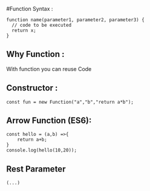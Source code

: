 #Function Syntax :
```
function name(parameter1, parameter2, parameter3) {
  // code to be executed
  return x;
}
```


## Why Function :
With function you can reuse Code


## Constructor :
```
const fun = new Function("a","b","return a*b");
```

## Arrow Function (ES6):
```
const hello = (a,b) =>{
    return a+b;
}
console.log(hello(10,20));
```

## Rest Parameter
```
(...)
```
